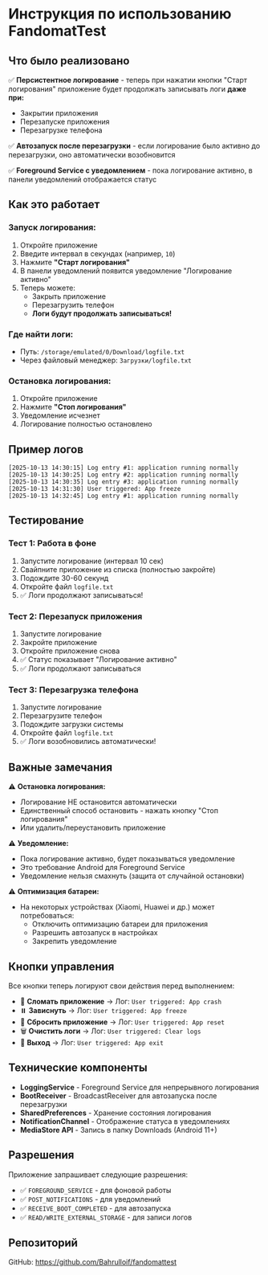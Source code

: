# Инструкция по использованию FandomatTest

## Что было реализовано

✅ **Персистентное логирование** - теперь при нажатии кнопки "Старт логирования" приложение будет продолжать записывать логи **даже при:**
- Закрытии приложения
- Перезапуске приложения
- Перезагрузке телефона

✅ **Автозапуск после перезагрузки** - если логирование было активно до перезагрузки, оно автоматически возобновится

✅ **Foreground Service с уведомлением** - пока логирование активно, в панели уведомлений отображается статус

## Как это работает

### Запуск логирования:
1. Откройте приложение
2. Введите интервал в секундах (например, `10`)
3. Нажмите **"Старт логирования"**
4. В панели уведомлений появится уведомление "Логирование активно"
5. Теперь можете:
   - Закрыть приложение
   - Перезагрузить телефон
   - **Логи будут продолжать записываться!**

### Где найти логи:
- Путь: `/storage/emulated/0/Download/logfile.txt`
- Через файловый менеджер: `Загрузки/logfile.txt`

### Остановка логирования:
1. Откройте приложение
2. Нажмите **"Стоп логирования"**
3. Уведомление исчезнет
4. Логирование полностью остановлено

## Пример логов

```
[2025-10-13 14:30:15] Log entry #1: application running normally
[2025-10-13 14:30:25] Log entry #2: application running normally
[2025-10-13 14:30:35] Log entry #3: application running normally
[2025-10-13 14:31:30] User triggered: App freeze
[2025-10-13 14:32:45] Log entry #1: application running normally
```

## Тестирование

### Тест 1: Работа в фоне
1. Запустите логирование (интервал 10 сек)
2. Свайпните приложение из списка (полностью закройте)
3. Подождите 30-60 секунд
4. Откройте файл `logfile.txt`
5. ✅ Логи продолжают записываться!

### Тест 2: Перезапуск приложения
1. Запустите логирование
2. Закройте приложение
3. Откройте приложение снова
4. ✅ Статус показывает "Логирование активно"
5. ✅ Логи продолжают записываться

### Тест 3: Перезагрузка телефона
1. Запустите логирование
2. Перезагрузите телефон
3. Подождите загрузки системы
4. Откройте файл `logfile.txt`
5. ✅ Логи возобновились автоматически!

## Важные замечания

⚠️ **Остановка логирования:**
- Логирование НЕ остановится автоматически
- Единственный способ остановить - нажать кнопку "Стоп логирования"
- Или удалить/переустановить приложение

⚠️ **Уведомление:**
- Пока логирование активно, будет показываться уведомление
- Это требование Android для Foreground Service
- Уведомление нельзя смахнуть (защита от случайной остановки)

⚠️ **Оптимизация батареи:**
- На некоторых устройствах (Xiaomi, Huawei и др.) может потребоваться:
  - Отключить оптимизацию батареи для приложения
  - Разрешить автозапуск в настройках
  - Закрепить уведомление

## Кнопки управления

Все кнопки теперь логируют свои действия перед выполнением:

- 🔴 **Сломать приложение** → Лог: `User triggered: App crash`
- ⏸️ **Зависнуть** → Лог: `User triggered: App freeze`
- 🔄 **Сбросить приложение** → Лог: `User triggered: App reset`
- 🗑️ **Очистить логи** → Лог: `User triggered: Clear logs`
- 🚪 **Выход** → Лог: `User triggered: App exit`

## Технические компоненты

- **LoggingService** - Foreground Service для непрерывного логирования
- **BootReceiver** - BroadcastReceiver для автозапуска после перезагрузки
- **SharedPreferences** - Хранение состояния логирования
- **NotificationChannel** - Отображение статуса в уведомлениях
- **MediaStore API** - Запись в папку Downloads (Android 11+)

## Разрешения

Приложение запрашивает следующие разрешения:
- ✅ `FOREGROUND_SERVICE` - для фоновой работы
- ✅ `POST_NOTIFICATIONS` - для уведомлений
- ✅ `RECEIVE_BOOT_COMPLETED` - для автозапуска
- ✅ `READ/WRITE_EXTERNAL_STORAGE` - для записи логов

## Репозиторий

GitHub: https://github.com/Bahrulloif/fandomattest
